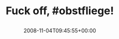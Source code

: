 ---
retweeted: false
source: <a href="http://twitter.com" rel="nofollow">Twitter Web Client</a>
entities:
  hashtags:
  - text: obstfliege
    indices:
    - '10'
    - '21'
  symbols: []
  user_mentions: []
  urls: []
display_text_range:
- '0'
- '22'
favorite_count: '0'
id_str: '989039599'
truncated: false
retweet_count: '0'
id: '989039599'
created_at: Tue Nov 04 09:45:55 +0000 2008
favorited: false
full_text: 'Fuck off, #obstfliege!'
lang: en
tags:
- obstfliege
- pesos/twitter
date: '2008-11-04T09:45:55+00:00'
src: https://twitter.com/bascht/status/989039599
original_url: https://twitter.com/bascht/status/989039599
type: twitter_tweet
text: 'Fuck off, #obstfliege!'
title: 'Fuck off, #obstfliege!

  '

---
